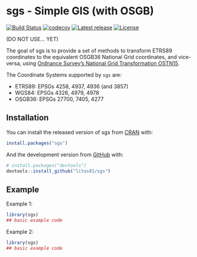 
<!-- README.md is generated from README.Rmd. Please edit that file -->

# sgs - Simple GIS (with OSGB)

<!-- badges: start -->

[![Build
Status](https://travis-ci.com/litos81/sgs.svg?branch=master)](https://travis-ci.com/litos81/sgs)
[![codecov](https://codecov.io/gh/litos81/sgs/branch/master/graph/badge.svg?token=Qd5gkpnxFc)](https://codecov.io/gh/litos81/sgs)
[![Latest
release](https://img.shields.io/github/release/litos81/sgs.svg)](https://github.com/litos81/sgs/releases)
[![License](https://img.shields.io/badge/License-BSD%202--Clause-orange.svg)](https://opensource.org/licenses/BSD-2-Clause)
<!-- badges: end --> (DO NOT USE… YET)

The goal of sgs is to provide a set of methods to transform ETRS89
coordinates to the equivalent OSGB36 National Grid coordinates, and
vice-versa, using [Ordnance Survey’s National Grid Transformation
OSTN15](https://www.ordnancesurvey.co.uk/blog/2016/09/ostn15-new-geoid-britain/).

The Coordinate Systems supported by `sgs` are:

  - ETRS89: EPSGs 4258, 4937, 4936 (and 3857)
  - WGS84: EPSGs 4326, 4979, 4978
  - OSGB36: EPSGs 27700, 7405, 4277

## Installation

You can install the released version of sgs from
[CRAN](https://CRAN.R-project.org) with:

``` r
install.packages("sgs")
```

And the development version from [GitHub](https://github.com/) with:

``` r
# install.packages("devtools")
devtools::install_github("litos81/sgs")
```

## Example

Example 1:

``` r
library(sgs)
## basic example code
```

Example 2:

``` r
library(sgs)
## basic example code
```
